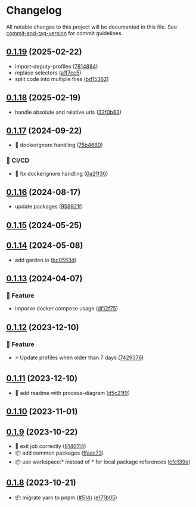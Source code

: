 # Changelog

All notable changes to this project will be documented in this file. See [commit-and-tag-version](https://github.com/absolute-version/commit-and-tag-version) for commit guidelines.

## [0.1.19](https://github.com/demokratie-live/democracy-development/compare/import-deputy-profiles@v0.1.18...import-deputy-profiles@v0.1.19) (2025-02-22)


* import-deputy-profiles ([7814884](https://github.com/demokratie-live/democracy-development/commit/781488412f744baf9194019aaaacb15c49fcf0fe))
* replace selectors ([a1f7cc5](https://github.com/demokratie-live/democracy-development/commit/a1f7cc58a1e11e61f33dc2e848abbc790fc622e7))
* split code into multiple files ([bd15362](https://github.com/demokratie-live/democracy-development/commit/bd15362fb2941f1250574c731aca73cbfcdcd94b))

## [0.1.18](https://github.com/demokratie-live/democracy-development/compare/import-deputy-profiles@v0.1.17...import-deputy-profiles@v0.1.18) (2025-02-19)


* handle absolute and relative urls ([32f0b83](https://github.com/demokratie-live/democracy-development/commit/32f0b833238c9ed5f02bdc03ff8e32c95a1af119))

## [0.1.17](https://github.com/demokratie-live/democracy-development/compare/import-deputy-profiles@v0.1.16...import-deputy-profiles@v0.1.17) (2024-09-22)


* 🐛 dockerignore handling ([75b4660](https://github.com/demokratie-live/democracy-development/commit/75b4660fae655d2cf9c3847611707dac177f82cc))


### 👷 CI/CD

* 👷 fix dockerignore handling ([0a21f30](https://github.com/demokratie-live/democracy-development/commit/0a21f3020ff68334d259743a87f14bec76dd6b1c))

## [0.1.16](https://github.com/demokratie-live/democracy-development/compare/import-deputy-profiles@v0.1.15...import-deputy-profiles@v0.1.16) (2024-08-17)


* update packages ([956921f](https://github.com/demokratie-live/democracy-development/commit/956921f3fc83f93e606a403d75463d38641fc595))

## [0.1.15](https://github.com/demokratie-live/democracy-development/compare/import-deputy-profiles@v0.1.14...import-deputy-profiles@v0.1.15) (2024-05-25)

## [0.1.14](https://github.com/demokratie-live/democracy-development/compare/import-deputy-profiles@v0.1.13...import-deputy-profiles@v0.1.14) (2024-05-08)


* add garden.io ([bc0553d](https://github.com/demokratie-live/democracy-development/commit/bc0553d2dbae414c2d9f418dc06530bcc2ea82e7))

## [0.1.13](https://github.com/demokratie-live/democracy-development/compare/import-deputy-profiles@v0.1.12...import-deputy-profiles@v0.1.13) (2024-04-07)


### 🚀 Feature

* imporve docker compose usage ([df12f75](https://github.com/demokratie-live/democracy-development/commit/df12f751199dc85ac0ca7d9425d09faf3af836ea))

## [0.1.12](https://github.com/demokratie-live/democracy-development/compare/import-deputy-profiles@v0.1.11...import-deputy-profiles@v0.1.12) (2023-12-10)


### 🚀 Feature

* ⚡️ Update profiles when older than 7 days ([7429376](https://github.com/demokratie-live/democracy-development/commit/7429376c9d55a147d73ba4782d0653337fb77520))

## [0.1.11](https://github.com/demokratie-live/democracy-development/compare/import-deputy-profiles@v0.1.10...import-deputy-profiles@v0.1.11) (2023-12-10)


* 📝 add readme with process-diagram ([d5c21f9](https://github.com/demokratie-live/democracy-development/commit/d5c21f91c78c4f6d4691ba79fac9e86b8b7fcc26))

## [0.1.10](https://github.com/demokratie-live/democracy-development/compare/import-deputy-profiles@v0.1.9...import-deputy-profiles@v0.1.10) (2023-11-01)

## [0.1.9](https://github.com/demokratie-live/democracy-development/compare/import-deputy-profiles@v0.1.8...import-deputy-profiles@v0.1.9) (2023-10-22)


* 🐛 exit job correctly ([6140114](https://github.com/demokratie-live/democracy-development/commit/6140114dcc6b31e5e2525d0cb8fcc684f1e28299))
* 📦️ add common packages ([ffaac73](https://github.com/demokratie-live/democracy-development/commit/ffaac738ab8bd2376bdc6f792c741a51df253002))
* 📦️ use workspace:* instead of * for local package references ([cfc139e](https://github.com/demokratie-live/democracy-development/commit/cfc139e62c56dcd67c363d45227bb7675acb863a))

## [0.1.8](https://github.com/demokratie-live/democracy-development/compare/import-deputy-profiles@v0.1.4...import-deputy-profiles@v0.1.8) (2023-10-21)


* 📦️ migrate yarn to pnpm ([#514](https://github.com/demokratie-live/democracy-development/issues/514)) ([e171b05](https://github.com/demokratie-live/democracy-development/commit/e171b05ac0b007e070c73e804f9322f61c95903b))
